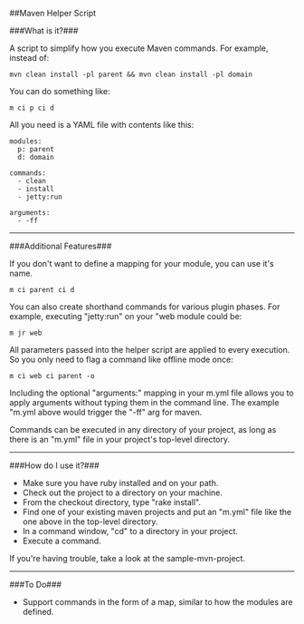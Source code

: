 ##Maven Helper Script

###What is it?###

A script to simplify how you execute Maven commands. For example, instead of:

    mvn clean install -pl parent && mvn clean install -pl domain

You can do something like:

    m ci p ci d

All you need is a YAML file with contents like this:

    modules:
      p: parent
      d: domain

    commands:
      - clean
      - install
      - jetty:run

    arguments:
      - -ff

*****

###Additional Features###

If you don't want to define a mapping for your module, you can use it's name.

    m ci parent ci d

You can also create shorthand commands for various plugin phases. For example, executing "jetty:run" on your "web module could be:

    m jr web

All parameters passed into the helper script are applied to every execution. So you only need to flag a command like offline mode once:

    m ci web ci parent -o

Including the optional "arguments:" mapping in your m.yml file allows you to apply arguments without typing them in the command line. The example "m.yml above would trigger the "-ff" arg for maven.

Commands can be executed in any directory of your project, as long as there is an "m.yml" file in your project's top-level directory.

******

###How do I use it?###
 - Make sure you have ruby installed and on your path.
 - Check out the project to a directory on your machine.
 - From the checkout directory, type "rake install".
 - Find one of your existing maven projects and put an "m.yml" file like the one above in the top-level directory.
 - In a command window, "cd" to a directory in your project.
 - Execute a command.

If you're having trouble, take a look at the sample-mvn-project.

******

###To Do###
 - Support commands in the form of a map, similar to how the modules are defined.
